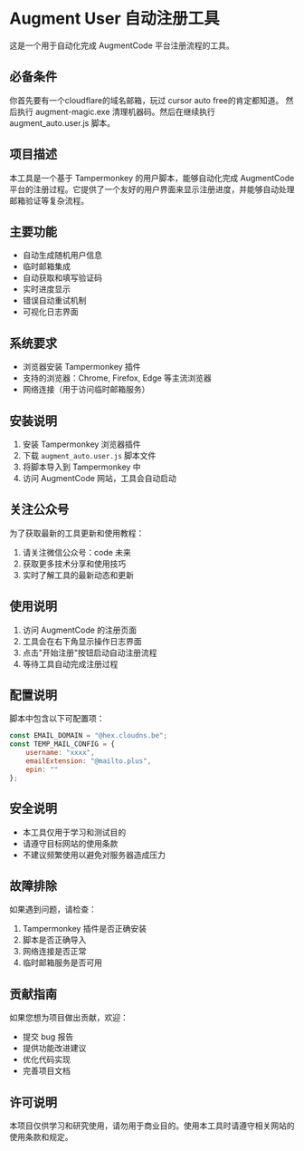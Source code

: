 # Augment User 自动注册工具

这是一个用于自动化完成 AugmentCode 平台注册流程的工具。

## 必备条件
你首先要有一个cloudflare的域名邮箱，玩过 cursor auto free的肯定都知道。
然后执行 augment-magic.exe 清理机器码。然后在继续执行 augment_auto.user.js 脚本。

## 项目描述

本工具是一个基于 Tampermonkey 的用户脚本，能够自动化完成 AugmentCode 平台的注册过程。它提供了一个友好的用户界面来显示注册进度，并能够自动处理邮箱验证等复杂流程。

## 主要功能

- 自动生成随机用户信息
- 临时邮箱集成
- 自动获取和填写验证码
- 实时进度显示
- 错误自动重试机制
- 可视化日志界面

## 系统要求

- 浏览器安装 Tampermonkey 插件
- 支持的浏览器：Chrome, Firefox, Edge 等主流浏览器
- 网络连接（用于访问临时邮箱服务）

## 安装说明

1. 安装 Tampermonkey 浏览器插件
2. 下载 `augment_auto.user.js` 脚本文件
3. 将脚本导入到 Tampermonkey 中
4. 访问 AugmentCode 网站，工具会自动启动

## 关注公众号

为了获取最新的工具更新和使用教程：

1. 请关注微信公众号：code 未来
2. 获取更多技术分享和使用技巧
3. 实时了解工具的最新动态和更新

## 使用说明

1. 访问 AugmentCode 的注册页面
2. 工具会在右下角显示操作日志界面
3. 点击"开始注册"按钮启动自动注册流程
4. 等待工具自动完成注册过程

## 配置说明

脚本中包含以下可配置项：

```javascript
const EMAIL_DOMAIN = "@hex.cloudns.be";
const TEMP_MAIL_CONFIG = {
    username: "xxxx",
    emailExtension: "@mailto.plus",
    epin: ""
};
```

## 安全说明

- 本工具仅用于学习和测试目的
- 请遵守目标网站的使用条款
- 不建议频繁使用以避免对服务器造成压力

## 故障排除

如果遇到问题，请检查：

1. Tampermonkey 插件是否正确安装
2. 脚本是否正确导入
3. 网络连接是否正常
4. 临时邮箱服务是否可用

## 贡献指南

如果您想为项目做出贡献，欢迎：

- 提交 bug 报告
- 提供功能改进建议
- 优化代码实现
- 完善项目文档

## 许可说明

本项目仅供学习和研究使用，请勿用于商业目的。使用本工具时请遵守相关网站的使用条款和规定。
